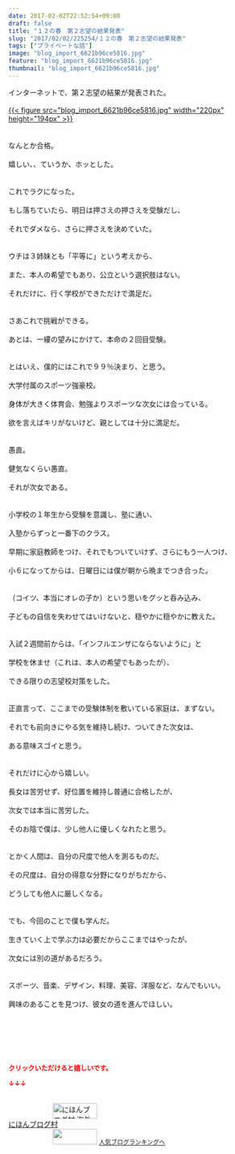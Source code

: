 ```yaml
---
date: 2017-02-02T22:52:54+09:00
draft: false
title: "１２の春　第２志望の結果発表"
slug: "2017/02/02/225254/１２の春　第２志望の結果発表"
tags: ["プライベートな話"]
image: "blog_import_6621b96ce5816.jpg"
feature: "blog_import_6621b96ce5816.jpg"
thumbnail: "blog_import_6621b96ce5816.jpg"
---
```

<p>インターネットで、第２志望の結果が発表された。<br/><br/><a href="blog_import_6621b96e39b76.jpg">{{< figure src="blog_import_6621b96ce5816.jpg" width="220px" height="194px" >}}</a><br/><br/><br/>なんとか合格。<br/><br/>嬉しい、、ていうか、ホッとした。<br/><br/><br/>これでラクになった。<br/><br/>もし落ちていたら、明日は押さえの押さえを受験だし、<br/><br/>それでダメなら、さらに押さえを決めていた。<br/><br/><br/>ウチは３姉妹とも「平等に」という考えから、<br/><br/>また、本人の希望でもあり、公立という選択肢はない。<br/><br/>それだけに、行く学校ができただけで満足だ。<br/><br/><br/>さあこれで挑戦ができる。<br/><br/>あとは、一縷の望みにかけて、本命の２回目受験。<br/><br/><br/>とはいえ、僕的にはこれで９９％決まり、と思う。<br/><br/>大学付属のスポーツ強豪校。<br/><br/>身体が大きく体育会、勉強よりスポーツな次女には合っている。<br/><br/>欲を言えばキリがないけど、親としては十分に満足だ。<br/><br/><br/>愚直。<br/><br/>健気なくらい愚直。<br/><br/>それが次女である。<br/><br/><br/>小学校の１年生から受験を意識し、塾に通い、<br/><br/>入塾からずっと一番下のクラス。<br/><br/>早期に家庭教師をつけ、それでもついていけず、さらにもう一人つけ、<br/><br/>小６になってからは、日曜日には僕が朝から晩までつき合った。<br/><br/><br/>（コイツ、本当にオレの子か）という思いをグッと呑み込み、<br/><br/>子どもの自信を失わせてはいけないと、穏やかに穏やかに教えた。<br/><br/><br/>入試２週間前からは、「インフルエンザにならないように」と<br/><br/>学校を休ませ（これは、本人の希望でもあったが）、<br/><br/>できる限りの志望校対策をした。<br/><br/><br/>正直言って、ここまでの受験体制を敷いている家庭は、まずない。<br/><br/>それでも前向きにやる気を維持し続け、ついてきた次女は、<br/><br/>ある意味スゴイと思う。<br/><br/><br/>それだけに心から嬉しい。<br/><br/>長女は苦労せず、好位置を維持し普通に合格したが、<br/><br/>次女では本当に苦労した。<br/><br/>そのお陰で僕は、少し他人に優しくなれたと思う。<br/><br/><br/>とかく人間は、自分の尺度で他人を測るものだ。<br/><br/>その尺度は、自分の得意な分野になりがちだから、<br/><br/>どうしても他人に厳しくなる。<br/><br/><br/>でも、今回のことで僕も学んだ。<br/><br/>生きていく上で学ぶ力は必要だからここまではやったが、<br/><br/>次女には別の道があるだろう。<br/><br/><br/>スポーツ、音楽、デザイン、料理、美容、洋服など、なんでもいい。<br/><br/>興味のあることを見つけ、彼女の道を進んでほしい。</p><p> </p><p> </p> <p><font color="#ff0000" size="2"><strong>クリックいただけると嬉しいです。</strong></font></p><p><font color="#ff0000" size="2"><strong>↓↓↓</strong></font></p><p><br/><a href="ranking.html?p_cid=01260127" target="_blank"><img alt="にほんブログ村 海外生活ブログ バリ島情報へ" border="0" height="31" src="data:image/svg+xml;charset=utf-8,%3Csvg%20xmlns%3D%22http%3A%2F%2Fwww.w3.org%2F2000%2Fsvg%22%20title%3D%22Placeholder%20for%20Images%22%20role%3D%22presentation%22%20viewBox%3D%220%200%2088%2031%22%20%2F%3E" width="88" data-src="https://img-proxy.blog-video.jp/images?url=http%3A%2F%2Foverseas.blogmura.com%2Fbali%2Fimg%2Fbali88_31.gif" style="aspect-ratio: auto 88 / 31;"/><noscript><img alt="にほんブログ村 海外生活ブログ バリ島情報へ" border="0" height="31" src="https://img-proxy.blog-video.jp/images?url=http%3A%2F%2Foverseas.blogmura.com%2Fbali%2Fimg%2Fbali88_31.gif" width="88"></noscript></a><br/><a href="ranking.html?p_cid=01260127" target="_blank">にほんブログ村</a><br/><a href="link.php?1804582" title="人気ブログランキングへ"><img border="0" height="31" src="data:image/svg+xml;charset=utf-8,%3Csvg%20xmlns%3D%22http%3A%2F%2Fwww.w3.org%2F2000%2Fsvg%22%20title%3D%22Placeholder%20for%20Images%22%20role%3D%22presentation%22%20viewBox%3D%220%200%2088%2031%22%20%2F%3E" width="88" data-src="https://blog.with2.net/img/banner/banner_22.gif" style="aspect-ratio: auto 88 / 31;"/><noscript><img border="0" height="31" src="https://blog.with2.net/img/banner/banner_22.gif" width="88"></noscript></a> <a href="link.php?1804582" style="font-size: 12px;">人気ブログランキングへ</a></p>

